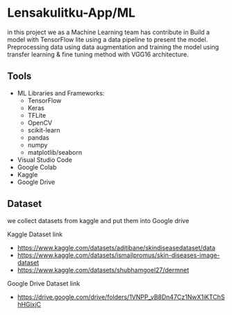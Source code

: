 # Lensakulitku-App/ML 
in this project we as a Machine Learning team has contribute in Build a model with TensorFlow lite using a data pipeline to present the model. Preprocessing data using data augmentation and training the model using transfer learning & fine tuning method with VGG16 architecture.

## Tools
- ML Libraries and Frameworks:
   - TensorFlow
  - Keras
  - TFLite
  - OpenCV
  - scikit-learn
  - pandas
  - numpy
  - matplotlib/seaborn
- Visual Studio Code
- Google Colab
- Kaggle
- Google Drive

## Dataset
we collect datasets from kaggle and put them into Google drive

Kaggle Dataset link
- https://www.kaggle.com/datasets/aditibane/skindiseasedataset/data
- https://www.kaggle.com/datasets/ismailpromus/skin-diseases-image-dataset
- https://www.kaggle.com/datasets/shubhamgoel27/dermnet

Google Drive Dataset link
- https://drive.google.com/drive/folders/1VNPP_vB8Dn47Cz1NwX1iKTChShHGixjC

